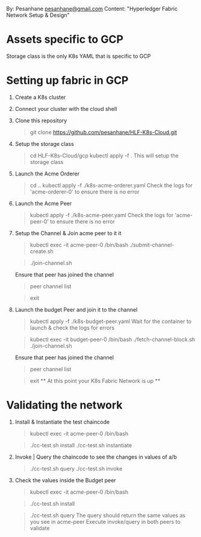 By: Pesanhane   pesanhane@gmail.com
Content: "Hyperledger Fabric Network Setup & Design"



Assets specific to GCP
======================
Storage class is the only K8s YAML that is specific to GCP

Setting up fabric in GCP
========================
1. Create a K8s cluster
2. Connect your cluster with the cloud shell
3. Clone this repository
   > git clone https://github.com/pesanhane/HLF-K8s-Cloud.git
4. Setup the storage class
   > cd HLF-K8s-Cloud/gcp
   > kubectl apply -f .
   This will setup the storage class
5. Launch the Acme Orderer
   > cd ..
   > kubectl apply -f ./k8s-acme-orderer.yaml
   Check the logs for 'acme-orderer-0' to ensure there is no error
6. Launch the Acme Peer
   > kubectl apply -f ./k8s-acme-peer.yaml
   Check the logs for 'acme-peer-0' to ensure there is no error
7. Setup the Channel & Join acme peer to it it
   > kubectl exec -it acme-peer-0 /bin/bash
   > ./submit-channel-create.sh
   
   > ./join-channel.sh
   
   Ensure that peer has joined the channel
   > peer channel list

   > exit
9. Launch the budget Peer and join it to the channel
   > kubectl apply -f ./k8s-budget-peer.yaml
   Wait for the container to launch & check the logs for errors

   > kubectl exec -it budget-peer-0 /bin/bash
   > ./fetch-channel-block.sh
   > ./join-channel.sh

   Ensure that peer has joined the channel
   > peer channel list

   > exit
** At this point your K8s Fabric Network is up **

Validating the network
======================
1. Install & Instantiate the test chaincode

   > kubectl exec -it acme-peer-0 /bin/bash

   > ./cc-test.sh  install
   > ./cc-test.sh  instantiate

2. Invoke | Query the chaincode to see the changes in values of a/b
   > ./cc-test.sh  query
   > ./cc-test.sh  invoke

3. Check the values inside the Budget peer
   > kubectl exec -it acme-peer-0 /bin/bash

   > ./cc-test.sh  install

   > ./cc-test.sh  query
   The query should return the same values as you see in acme-peer
   Execute invoke/query in both peers to validate
